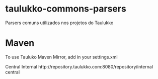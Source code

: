taulukko-commons-parsers
========================

Parsers comuns utilizados nos projetos do Taulukko

Maven
=======================
To use Tauluko Maven Mirror, add in your settings.xml

<mirror>
        <id>Central Internal</id>
        <url>http://repository.taulukko.com:8080/repository/internal</url>
        <mirrorOf>central</mirrorOf>
</mirror>
